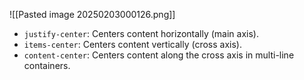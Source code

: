 ![[Pasted image 20250203000126.png]]


- `justify-center`: Centers content horizontally (main axis).
- `items-center`: Centers content vertically (cross axis).
- `content-center`: Centers content along the cross axis in multi-line containers.